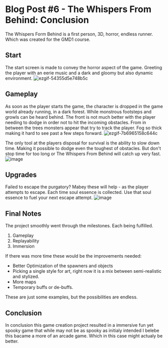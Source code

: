 # Blog Post #6 - The Whispers From Behind: Conclusion
The Whispers Form Behind is a first person, 3D, horror, endless runner. Which was created for the GMD1 course.
## Start
The start screen is made to convey the horror aspect of the game. Greeting the player with an eerie music and a dark and gloomy but also dynamic environment.
![ezgif-54355d5e748b5c](https://github.com/user-attachments/assets/12b28462-d492-4ffb-9b58-6bf037733f3f)


## Gameplay
As soon as the player starts the game, the character is dropped in the game world already running, in a dark forest. While monstrous footsteps and growls can be heard behind. The front is not much better with the player needing to dodge in order not to hit the incoming obstacles. From in between the trees monsters appear that try to track the player. Fog so thick making it hard to see past a few steps forward.
![ezgif-7b6965158c644c](https://github.com/user-attachments/assets/84399e0d-b8ad-4228-8b9e-f67d50bc72d0)


The only tool at the players disposal for survival is the ability to slow down time. Making it possible to dodge even the toughest of obstacles. But don't stop time for too long or The Whispers From Behind will catch up very fast.
![image](https://github.com/user-attachments/assets/94d849bf-d7d6-492b-938a-4eb044181488)

## Upgrades
Failed to escape the purgatory? Mabey these will help - as the player attempts to escape. Each time soul essence is collected. Use that soul essence to fuel your next escape attempt.
![image](https://github.com/user-attachments/assets/a979b745-3053-4a9b-8174-a514e072abca)


## Final Notes
The project smoothly went through the milestones. Each being fulfilled.
1. Gameplay
2. Replayability
3. Immersion

If there was more time these would be the improvements needed:
* Better Optimization of the spawners and objects
* Picking a single style for art, right now it is a mix between semi-realistic and stylized.
* More maps
* Temporary buffs or de-buffs.

These are just some examples, but the possibilities are endless.
## Conclusion
In conclusion this game creation project resulted in a immersive fun yet spooky game that while may not be as spooky as initialy intended I belebe this bacame a more of an arcade game. Which in this case might actualy be better.
